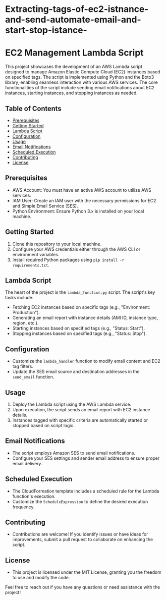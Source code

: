 # Extracting-tags-of-ec2-istnance-and-send-automate-email-and-start-stop-istance-
# EC2 Management Lambda Script

This project showcases the development of an AWS Lambda script designed to manage Amazon Elastic Compute Cloud (EC2) instances based on specified tags. The script is implemented using Python and the Boto3 library, enabling seamless interaction with various AWS services. The core functionalities of the script include sending email notifications about EC2 instances, starting instances, and stopping instances as needed.

## Table of Contents

- [Prerequisites](#prerequisites)
- [Getting Started](#getting-started)
- [Lambda Script](#lambda-script)
- [Configuration](#configuration)
- [Usage](#usage)
- [Email Notifications](#email-notifications)
- [Scheduled Execution](#scheduled-execution)
- [Contributing](#contributing)
- [License](#license)

## Prerequisites

- AWS Account: You must have an active AWS account to utilize AWS services.
- IAM User: Create an IAM user with the necessary permissions for EC2 and Simple Email Service (SES).
- Python Environment: Ensure Python 3.x is installed on your local machine.

## Getting Started

1. Clone this repository to your local machine.
2. Configure your AWS credentials either through the AWS CLI or environment variables.
3. Install required Python packages using `pip install -r requirements.txt`.

## Lambda Script

The heart of the project is the `lambda_function.py` script. The script's key tasks include:

- Fetching EC2 instances based on specific tags (e.g., "Environment: Production").
- Generating an email report with instance details (AMI ID, instance type, region, etc.).
- Starting instances based on specified tags (e.g., "Status: Start").
- Stopping instances based on specified tags (e.g., "Status: Stop").

## Configuration

- Customize the `lambda_handler` function to modify email content and EC2 tag filters.
- Update the SES email source and destination addresses in the `send_email` function.

## Usage

1. Deploy the Lambda script using the AWS Lambda service.
2. Upon execution, the script sends an email report with EC2 instance details.
3. Instances tagged with specific criteria are automatically started or stopped based on script logic.

## Email Notifications

- The script employs Amazon SES to send email notifications.
- Configure your SES settings and sender email address to ensure proper email delivery.

## Scheduled Execution

- The CloudFormation template includes a scheduled rule for the Lambda function's execution.
- Customize the `ScheduleExpression` to define the desired execution frequency.

## Contributing

- Contributions are welcome! If you identify issues or have ideas for improvements, submit a pull request to collaborate on enhancing the script.

## License

- This project is licensed under the MIT License, granting you the freedom to use and modify the code.

Feel free to reach out if you have any questions or need assistance with the project!
